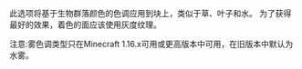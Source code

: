 此选项将基于生物群落颜色的色调应用到块上，类似于草、叶子和水。
为了获得最好的效果，着色的面应该使用灰度纹理。

注意:雾色调类型只在Minecraft 1.16.x可用或更高版本中可用，在旧版本中默认为水雾。
